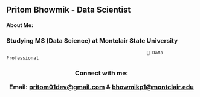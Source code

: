 <h2 align="left">Pritom Bhowmik - Data Scientist</h2>
<h4 align="left"> About Me: </h4>
<h3 align="left"> Studying MS (Data Science) at Montclair State University 
</h3>





                     
                        
                                                        🔭 Data Professional



<h3 align="center">Connect with me:
 
  
Email: pritom01dev@gmail.com  &  bhowmikp1@montclair.edu </h3>
<p align="center">
</p>

